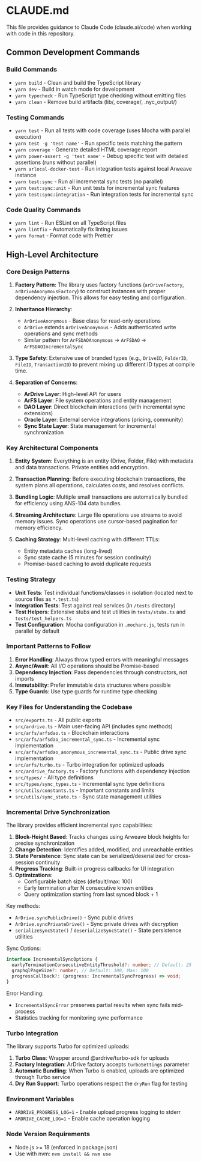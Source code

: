 # CLAUDE.md

This file provides guidance to Claude Code (claude.ai/code) when working with code in this repository.

## Common Development Commands

### Build Commands
- `yarn build` - Clean and build the TypeScript library
- `yarn dev` - Build in watch mode for development
- `yarn typecheck` - Run TypeScript type checking without emitting files
- `yarn clean` - Remove build artifacts (lib/, coverage/, .nyc_output/)

### Testing Commands
- `yarn test` - Run all tests with code coverage (uses Mocha with parallel execution)
- `yarn test -g 'test name'` - Run specific tests matching the pattern
- `yarn coverage` - Generate detailed HTML coverage report
- `yarn power-assert -g 'test name'` - Debug specific test with detailed assertions (runs without parallel)
- `yarn arlocal-docker-test` - Run integration tests against local Arweave instance
- `yarn test:sync` - Run all incremental sync tests (no parallel)
- `yarn test:sync:unit` - Run unit tests for incremental sync features
- `yarn test:sync:integration` - Run integration tests for incremental sync

### Code Quality Commands
- `yarn lint` - Run ESLint on all TypeScript files
- `yarn lintfix` - Automatically fix linting issues
- `yarn format` - Format code with Prettier

## High-Level Architecture

### Core Design Patterns

1. **Factory Pattern**: The library uses factory functions (`arDriveFactory`, `arDriveAnonymousFactory`) to construct instances with proper dependency injection. This allows for easy testing and configuration.

2. **Inheritance Hierarchy**: 
   - `ArDriveAnonymous` - Base class for read-only operations
   - `ArDrive` extends `ArDriveAnonymous` - Adds authenticated write operations and sync methods
   - Similar pattern for `ArFSDAOAnonymous` → `ArFSDAO` → `ArFSDAOIncrementalSync`

3. **Type Safety**: Extensive use of branded types (e.g., `DriveID`, `FolderID`, `FileID`, `TransactionID`) to prevent mixing up different ID types at compile time.

4. **Separation of Concerns**:
   - **ArDrive Layer**: High-level API for users
   - **ArFS Layer**: File system operations and entity management
   - **DAO Layer**: Direct blockchain interactions (with incremental sync extensions)
   - **Oracle Layer**: External service integrations (pricing, community)
   - **Sync State Layer**: State management for incremental synchronization

### Key Architectural Components

1. **Entity System**: Everything is an entity (Drive, Folder, File) with metadata and data transactions. Private entities add encryption.

2. **Transaction Planning**: Before executing blockchain transactions, the system plans all operations, calculates costs, and resolves conflicts.

3. **Bundling Logic**: Multiple small transactions are automatically bundled for efficiency using ANS-104 data bundles.

4. **Streaming Architecture**: Large file operations use streams to avoid memory issues. Sync operations use cursor-based pagination for memory efficiency.

5. **Caching Strategy**: Multi-level caching with different TTLs:
   - Entity metadata caches (long-lived)
   - Sync state cache (5 minutes for session continuity)
   - Promise-based caching to avoid duplicate requests

### Testing Strategy

- **Unit Tests**: Test individual functions/classes in isolation (located next to source files as `*.test.ts`)
- **Integration Tests**: Test against real services (in `/tests` directory)
- **Test Helpers**: Extensive stubs and test utilities in `tests/stubs.ts` and `tests/test_helpers.ts`
- **Test Configuration**: Mocha configuration in `.mocharc.js`, tests run in parallel by default

### Important Patterns to Follow

1. **Error Handling**: Always throw typed errors with meaningful messages
2. **Async/Await**: All I/O operations should be Promise-based
3. **Dependency Injection**: Pass dependencies through constructors, not imports
4. **Immutability**: Prefer immutable data structures where possible
5. **Type Guards**: Use type guards for runtime type checking

### Key Files for Understanding the Codebase

- `src/exports.ts` - All public exports
- `src/ardrive.ts` - Main user-facing API (includes sync methods)
- `src/arfs/arfsdao.ts` - Blockchain interactions
- `src/arfs/arfsdao_incremental_sync.ts` - Incremental sync implementation
- `src/arfs/arfsdao_anonymous_incremental_sync.ts` - Public drive sync implementation
- `src/arfs/turbo.ts` - Turbo integration for optimized uploads
- `src/ardrive_factory.ts` - Factory functions with dependency injection
- `src/types/` - All type definitions
- `src/types/sync_types.ts` - Incremental sync type definitions
- `src/utils/constants.ts` - Important constants and limits
- `src/utils/sync_state.ts` - Sync state management utilities

### Incremental Drive Synchronization

The library provides efficient incremental sync capabilities:

1. **Block-Height Based**: Tracks changes using Arweave block heights for precise synchronization
2. **Change Detection**: Identifies added, modified, and unreachable entities
3. **State Persistence**: Sync state can be serialized/deserialized for cross-session continuity
4. **Progress Tracking**: Built-in progress callbacks for UI integration
5. **Optimizations**: 
   - Configurable batch sizes (default/max: 100)
   - Early termination after N consecutive known entities
   - Query optimization starting from last synced block + 1

Key methods:
- `ArDrive.syncPublicDrive()` - Sync public drives
- `ArDrive.syncPrivateDrive()` - Sync private drives with decryption
- `serializeSyncState()` / `deserializeSyncState()` - State persistence utilities

Sync Options:
```typescript
interface IncrementalSyncOptions {
  earlyTerminationConsecutiveEntityThreshold?: number; // Default: 25
  graphqlPageSize?: number; // Default: 100, Max: 100
  progressCallback?: (progress: IncrementalSyncProgress) => void;
}
```

Error Handling:
- `IncrementalSyncError` preserves partial results when sync fails mid-process
- Statistics tracking for monitoring sync performance

### Turbo Integration

The library supports Turbo for optimized uploads:

1. **Turbo Class**: Wrapper around @ardrive/turbo-sdk for uploads
2. **Factory Integration**: ArDrive factory accepts `turboSettings` parameter
3. **Automatic Bundling**: When Turbo is enabled, uploads are optimized through Turbo service
4. **Dry Run Support**: Turbo operations respect the `dryRun` flag for testing

### Environment Variables

- `ARDRIVE_PROGRESS_LOG=1` - Enable upload progress logging to stderr
- `ARDRIVE_CACHE_LOG=1` - Enable cache operation logging

### Node Version Requirements

- Node.js >= 18 (enforced in package.json)
- Use with nvm: `nvm install && nvm use`